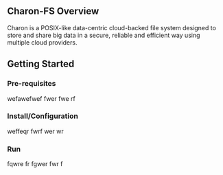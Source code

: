 ## Charon-FS Overview
Charon is a POSIX-like data-centric cloud-backed file system designed to store and share big data in a secure, reliable and efficient way using multiple cloud providers.


## Getting Started

### Pre-requisites
wefawefwef
fwer
fwe
rf

### Install/Configuration
weffeqr
fwrf
wer
wr

### Run
fqwre
fr
fgwer
fwr
f
